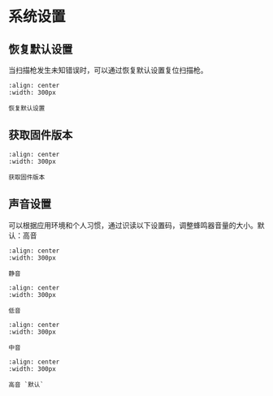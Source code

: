 # 系统设置

## 恢复默认设置
当扫描枪发生未知错误时，可以通过恢复默认设置复位扫描枪。

```{figure} ../../../media/platform/3E210016000..png
:align: center
:width: 300px

恢复默认设置
```

## 获取固件版本
```{figure} ../../../media/platform/3E210006000..png
:align: center
:width: 300px

获取固件版本
```

## 声音设置
可以根据应用环境和个人习惯，通过识读以下设置码，调整蜂鸣器音量的大小。默认：高音


```{figure} ../../../media/platform/3E210010100..png
:align: center
:width: 300px

静音
```
  
```{figure} ../../../media/platform/3E2100101010..png
:align: center
:width: 300px

低音
```
  
```{figure} ../../../media/platform/3E2100101050..png
:align: center
:width: 300px

中音
```

```{figure} ../../../media/platform/3E21001010100..png
:align: center
:width: 300px

高音 `默认`
```
